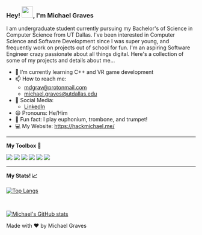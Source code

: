 ### Hey! <img src="https://raw.githubusercontent.com/MartinHeinz/MartinHeinz/master/wave.gif" width="30px">, I'm Michael Graves

I am undergraduate student currently pursuing my Bachelor's of Science in Computer Science from UT Dallas. I've been interested in Computer Science and Software Development since I was super young, and frequently work on projects out of school for fun. I'm an aspiring Software Engineer crazy passionate about all things digital. Here's a collection of some of my projects and details about me...

- 📖 I’m currently learning C++ and VR game development
- 📫 How to reach me: 
  - mdgrav@protonmail.com
  - michael.graves@utdallas.edu
- 📣 Social Media:
  - [LinkedIn](https://www.linkedin.com/in/michaelgrav/)
- 😄 Pronouns: He/Him
- 🎼 Fun fact: I play euphonium, trombone, and trumpet!
- 💻 My Website: https://hackmichael.me/

---

**My Toolbox** 🧰 

<img src="https://img.shields.io/badge/Python-3776AB?style=for-the-badge&logo=python&logoColor=white"/> <img src="https://img.shields.io/badge/Java-ED8B00?style=for-the-badge&logo=java&logoColor=white"/>
<img src="https://img.shields.io/badge/HTML5-E34F26?style=for-the-badge&logo=html5&logoColor=white"/>
<img src="https://img.shields.io/badge/CSS3-1572B6?style=for-the-badge&logo=css3&logoColor=white"/>
<img src="https://img.shields.io/badge/Xcode-007ACC?style=flat-square&logo=Xcode&logoColor=white" />
<img src="https://img.shields.io/badge/Visual_Studio_Code-0078D4?style=for-the-badge&logo=visual%20studio%20code&logoColor=white"/>

---
**My Stats! 📈**
<br>
<br>
[![Top Langs](https://github-readme-stats.vercel.app/api/top-langs/?username=nsx00&hide=javascript,python,html,css&theme=dark)](https://github.com/anuraghazra/github-readme-stats)

<br>

[![Michael's GitHub stats](https://github-readme-stats.vercel.app/api?username=nsx00&theme=dark)](https://github.com/anuraghazra/github-readme-stats)
<footer>Made with ❤️ by Michael Graves</footer>
